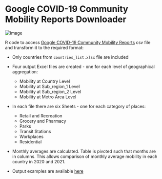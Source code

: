 # Google COVID-19 Community Mobility Reports Downloader
![image](https://user-images.githubusercontent.com/59995500/131332872-d4d0a99f-6ae9-4d63-8cec-cfd62caaf042.png)

R code to access [Google COVID-19 Community Mobility Reports](https://www.google.com/covid19/mobility/) csv file and transform it to the required format:
- Only countries from `countries_list.xlsx` file are included
- Four output Excel files are created - one for each level of geographical aggregation:

  - Mobility at Country Level
  - Mobility at Sub_region_1 Level
  - Mobility at Sub_region_2 Level
  - Mobility at Metro Area Level
  
- In each file there are six Sheets - one for each category of places:

  - Retail and Recreation
  - Grocery and Pharmacy
  - Parks
  - Transit Stations
  - Workplaces
  - Residential

- Monthly averages are calculated. Table is pivoted such that months are in columns. This allows comparison of monthly average mobility in each country in 2020 and 2021.
- Output examples are available [here](https://github.com/denisaf0nin/google-mobility/tree/main/Output%20examples)
